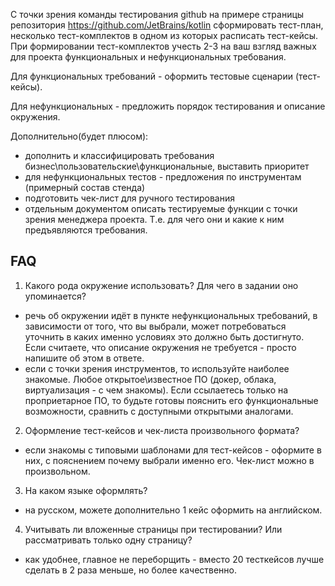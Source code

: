 С точки зрения команды тестирования github на примере страницы репозитория https://github.com/JetBrains/kotlin
сформировать тест-план, несколько тест-комплектов в одном из которых расписать тест-кейсы. 
При формировании тест-комплектов учесть 
2-3 на ваш взгляд важных для проекта функциональных и нефункциональных требования.

Для функциональных требований - оформить тестовые сценарии (тест-кейсы).

Для нефункциональных - предложить порядок тестирования и описание окружения. 

Дополнительно(будет плюсом):
  * дополнить и классифицировать требования бизнес\пользовательские\функциональные, выставить приоритет
  * для нефункциональных тестов - предложения по инструментам (примерный состав стенда)
  * подготовить чек-лист для ручного тестирования
  * отдельным документом описать тестируемые функции с точки зрения менеджера проекта. 
  Т.е. для чего они и какие к ним предъявляются требования.
  
FAQ
---
1. Какого рода окружение использовать? Для чего в задании оно упоминается?
- речь об окружении идёт в пункте нефункциональных требований, в зависимости от того, что вы выбрали,
может потребоваться уточнить в каких именно условиях это должно быть достигнуто. Если считаете, что
описание окружения не требуется - просто напишите об этом в ответе.
- если с точки зрения инструментов, то используйте наиболее знакомые. Любое открытое\известное ПО (докер, облака, виртуализация - 
с чем знакомы). Если ссылаетесь только на проприетарное ПО, то будьте готовы пояснить его функциональные возможности, 
сравнить с доступными открытыми аналогами.

2. Оформление тест-кейсов и чек-листа произвольного формата?
- если знакомы с типовыми шаблонами для тест-кейсов - оформите в них, с пояснением почему выбрали именно его. 
Чек-лист можно в произвольном.

3. На каком языке оформлять?
- на русском, можете дополнительно 1 кейс оформить на английском.
   
4. Учитывать ли вложенные страницы при тестировании? Или рассматривать только одну страницу?
- как удобнее, главное не переборщить - вместо 20 тесткейсов лучше сделать в 2 раза меньше, но более
качественно.